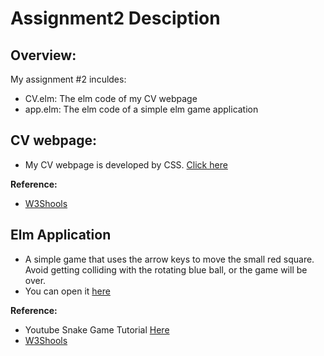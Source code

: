 # Assignment2 Desciption

## Overview:
My assignment #2 inculdes:
* CV.elm: The elm code of my CV webpage
* app.elm: The elm code of a simple elm game application 

  
## CV webpage:
* My CV webpage is developed by CSS. [Click here](http://ugweb.cas.mcmaster.ca/~liuk44)

**Reference:** 
* [W3Shools](https://www.w3schools.com/css/default.asp)

## Elm Application
* A simple game that uses the arrow keys to move the small red square. Avoid getting colliding with the rotating blue ball, or the game will be over. 
* You can open it [here](http://ugweb.cas.mcmaster.ca/~liuk44/elmApp.html)   

**Reference:** 
* Youtube Snake Game Tutorial [Here](https://www.youtube.com/watch?v=okt6-T0IiNI)
* [W3Shools](https://www.w3schools.com/css/default.asp)



